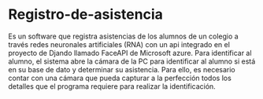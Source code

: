 # Registro-de-asistencia
Es un software que registra asistencias de los alumnos de un colegio a través redes neuronales artificiales (RNA) con un api integrado en el proyecto de Djando llamado FaceAPI de Microsoft azure. Para identificar al alumno, el sistema abre la cámara de la PC para identificar al alumno si está en su base de dato y determinar su asistencia. Para ello, es necesario contar con una cámara que pueda capturar a la perfección todos los detalles que el programa requiere para realizar la identificación.
